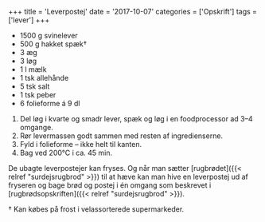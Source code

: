 +++
title = 'Leverpostej'
date = '2017-10-07'
categories = ['Opskrift']
tags = ['lever']
+++

* 1500 g svinelever
* 500 g hakket spæk†
* 3 æg
* 3 løg
* 1 l mælk
* 1 tsk allehånde
* 5 tsk salt
* 1 tsk peber
* 6 folieforme á 9 dl

1. Del løg i kvarte og smadr lever, spæk og løg i en foodprocessor ad 3–4 omgange.
2. Rør levermassen godt sammen med resten af ingredienserne.
3. Fyld i folieforme – ikke helt til kanten.
4. Bag ved 200°C i ca. 45 min.

De ubagte leverpostejer kan fryses. Og når man sætter [rugbrødet]({{< relref "surdejsrugbrod" >}}) til at hæve kan man
hive en leverpostej ud af fryseren og bage brød og postej i én omgang som beskrevet i [rugbrødsopskriften]({{< relref
"surdejsrugbrod" >}}).

† Kan købes på frost i velassorterede supermarkeder.
